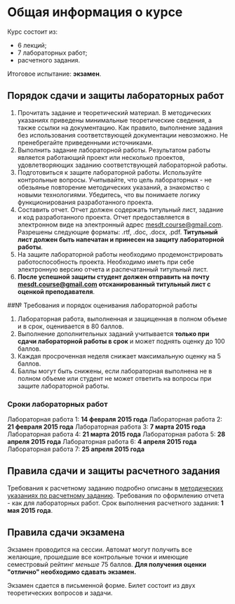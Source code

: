 # Общая информация о курсе
Курс состоит из:
- 6 лекций;
- 7 лабораторных работ;
- расчетного задания.

Итоговое испытание: **экзамен**.

## Порядок сдачи и защиты лабораторных работ
1. Прочитать задание и теоретический материал. В методических указаниях приведены минимальные теоретические сведения, а также ссылки на документацию. Как правило, выполнение задания без использования соответствующей документации невозможно. Не пренебрегайте приведенными источниками.
1. Выполнить задание лабораторной работы. Результатом работы является работающий проект или несколько проектов, удовлетворяющих заданию соответствующей лабораторной работы.
1. Подготовиться к защите лабораторной работы. Используйте контрольные вопросы. Учитывайте, что цель лабораторных - не обезьянье повторение методических указаний, а знакомство с новыми технологиями. Убедитесь, что вы понимаете логику функционирования разработанного проекта. 
1. Составить отчет. Отчет должен содержать титульный лист, задание и код разработанного проекта. Отчет предоставляется в электронном виде на электронный адрес mesdt.course@gmail.com. Разрешены следующие форматы: .rtf, .doc, .docx, .pdf. **Титульный лист должен быть напечатан и принесен на защиту лабораторной работы**.
1. На защите лабораторной работы необходимо продемонстрировать работоспособность проекта. Необходимо иметь при себе электронную версию отчета и распечатанный титульный лист. 
1. **После успешной защиты студент должен отправить на почту mesdt.course@gmail.com отсканированный титульный лист с оценкой преподавателя**.  

##№ Требования и порядок оценивания лабораторной работы
1. Лабораторная работа, выполненная и защищенная в полном объеме и в срок, оценивается в 80 баллов.
1. Выполнение дополнительных заданий учитывается **только при сдачи лабораторной работы в срок** и может поднять оценку до 100 баллов.
1. Каждая просроченная неделя снижает максимальную оценку на 5 баллов.
1. Баллы могут быть снижены, если лабораторная выполнена не в полном объеме или студент не может ответить на вопросы при защите лабораторной работы.

### Сроки лабораторных работ
Лабораторная работа 1: **14 февраля 2015 года**
Лабораторная работа 2: **21 февраля 2015 года**
Лабораторная работа 3: **7 марта 2015 года**
Лабораторная работа 4: **21 марта 2015 года**
Лабораторная работа 5: **28 апреля 2015 года**
Лабораторная работа 6: **4 апреля 2015 года**
Лабораторная работа 7: **25 апреля 2015 года**

## Правила сдачи и защиты расчетного задания
Требования к расчетному заданию подробно описаны в  [методических указаниях по расчетному заданию](Project).
Требования по оформлению отчета - как для лабораторных работ.
Срок выполнения расчетного задания: **1 мая 2015 года**.

## Правила сдачи экзамена
Экзамен проводится на сессии.
Автомат могут получить все желающие, прошедшие все контрольные точки и имеющие семестровый рейтинг _меньше_ 75 баллов. **Для получения оценки "отлично" необходимо сдавать экзамен.**

Экзамен сдается в письменной форме. Билет состоит из двух теоретических вопросов и задачи.
